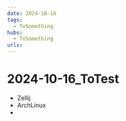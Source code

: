 ```yaml
---
date: 2024-10-16
tags:
  - ToSomething
hubs:
  - ToSomething
urls:
---
```


# 2024-10-16_ToTest 
- Zellij
- ArchLinux
- 